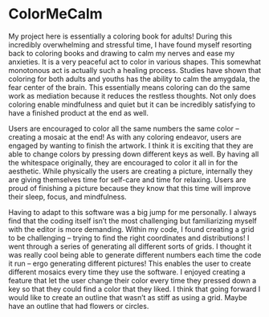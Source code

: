 # ColorMeCalm

My project here is essentially a coloring book for adults! During this incredibly overwhelming and stressful time, I have found myself resorting back to coloring books and drawing to calm my nerves and ease my anxieties. It is a very peaceful act to color in various shapes. This somewhat monotonous act is actually such a healing process. Studies have shown that coloring for both adults and youths has the ability to calm the amygdala, the fear center of the brain. This essentially means coloring can do the same work as mediation because it reduces the restless thoughts. Not only does coloring enable mindfulness and quiet but it can be incredibly satisfying to have a finished product at the end as well. 

Users are encouraged to color all the same numbers the same color – creating a mosaic at the end! As with any coloring endeavor, users are engaged by wanting to finish the artwork. I think it is exciting that they are able to change colors by pressing down different keys as well. By having all the whitespace originally, they are encouraged to color it all in for the aesthetic. While physically the users are creating a picture, internally they are giving themselves time for self-care and time for relaxing. Users are proud of finishing a picture because they know that this time will improve their sleep, focus, and mindfulness. 

Having to adapt to this software was a big jump for me personally. I always find that the coding itself isn’t the most challenging but familiarizing myself with the editor is more demanding. Within my code, I found creating a grid to be challenging – trying to find the right coordinates and distributions! I went through a series of generating all different sorts of grids. I thought it was really cool being able to generate different numbers each time the code it run – ergo generating different pictures! This enables the user to create different mosaics every time they use the software. I enjoyed creating a feature that let the user change their color every time they pressed down a key so that they could find a color that they liked. I think that going forward I would like to create an outline that wasn’t as stiff as using a grid. Maybe have an outline that had flowers or circles.
